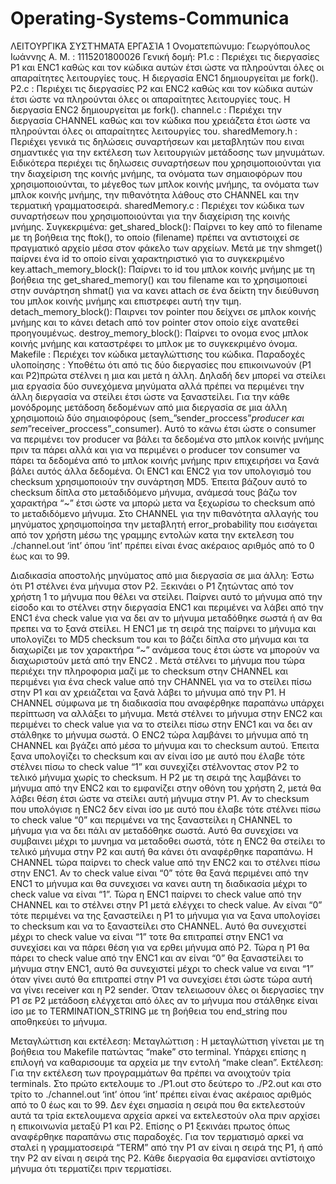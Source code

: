 # Operating-Systems-Communica
ΛΕΙΤΟΥΡΓΙΚΆ ΣΥΣΤΉΜΑΤΑ
ΕΡΓΑΣΊΑ 1
Ονοματεπώνυμο: Γεωργόπουλος Ιωάννης
Α. Μ. : 1115201800026
Γενική δομή:
P1.c : Περιέχει τις διεργασίες P1 και ENC1 καθώς και τον κώδικα αυτών
έτσι ώστε να πληρούνται όλες οι απαραίτητες λειτουργίες τους. Η διεργασία
ENC1 δημιουργείται με fork().
P2.c : Περιέχει τις διεργασίες P2 και ENC2 καθώς και τον κώδικα αυτών
έτσι ώστε να πληρούνται όλες οι απαραίτητες λειτουργίες τους. Η διεργασία
ENC2 δημιουργείται με fork().
channel.c : Περιέχει την διεργασία CHANNEL καθώς και τον κώδικα που
χρειάζετα έτσι ώστε να πληρούνται όλες οι απαραίτητες λειτουργίες του.
sharedMemory.h : Περιέχει γενικά τις δηλώσεις συναρτήσεων και
μεταβλητών που ειναι σημαντικές για την εκτέλεση των λειτουργιών
μετάδοσης των μηνυμάτων. Ειδικότερα περιέχει τις δηλωσεις συναρτήσεων
που χρησιμοποιούνται για την διαχείριση της κοινής μνήμης, τα ονόματα των
σημαιοφόρων που χρησιμοποιούνται, το μέγεθος των μπλοκ κοινής μνήμης,
τα ονόματα των μπλοκ κοινής μνήμης, την πιθανότητα λάθους στο CHANNEL
και την τερματική γραμματοσειρά.
sharedMemory.c : Περιέχει τον κώδικα των συναρτήσεων που
χρησιμοποιούνται για την διαχείριση της κοινής μνήμης.
Συγκεκριμένα:
get_shared_block():
Παίρνει το key από το filename με τη
βοήθεια της ftok(), το οποίο (filename) πρέπει να αντιστοιχεί σε
πραγματικό αρχείο μέσα στον φάκελο των αρχείων. Μετά με την
shmget() παίρνει ένα id το οποίο είναι χαρακτηριστικό για το
συγκεκριμένο key.attach_memory_block(): Παίρνει το id του μπλοκ κοινής μνήμης
με τη βοήθεια της get_shared_memory() και του filename και το
χρησιμοποιεί στην συνάρτηση shmat() για να κανει attach σε ένα δείκτη
την διεύθυνση του μπλοκ κοινής μνήμης και επιστρεφει αυτή την τιμη.
detach_memory_block():
Παιρνει τον pointer που δείχνει σε
μπλοκ κοινής μνήμης και το κάνει detach από τον pointer στον οποίο
είχε ανατεθεί προηγουμένως.
destroy_memory_block():
Παίρνει το ονομα ενος μπλοκ κοινής
μνήμης και καταστρέφει το μπλοκ με το συγκεκριμένο όνομα.
Makefile : Περιέχει τον κώδικα μεταγλώττισης του κώδικα.
Παραδοχές υλοποίησης :
Υποθέτω ότι από τις δύο διεργασίες που επικοινωνούν (P1 και P2)πρώτα
στέλνει η μια και μετά η άλλη. Δηλαδή δεν μπορεί να στείλει μια εργασία δύο
συνεχόμενα μηνύματα αλλά πρέπει να περιμένει την άλλη διεργασία να στείλει
έτσι ώστε να ξαναστείλει.
Για την κάθε μονόδρομης μετάδοση δεδομένων από
μια διεργασία σε μια άλλη χρησιμοποιώ δύο σημαιοφόρους
(sem_”sender_proccess”_producer και sem_”receiver_proccess”_consumer).
Αυτό το κάνω έτσι ώστε ο consumer να περιμένει τον producer να βάλει τα
δεδομένα στο μπλοκ κοινής μνήμης πριν τα πάρει αλλά και για να περιμένει ο
producer τον consumer να πάρει τα δεδομένα από το μπλοκ κοινής μνήμης
πριν επιχειρήσει να ξανά βάλει αυτός άλλα δεδομένα.
Οι ENC1 και ENC2 για τον υπολογισμό του checksum χρησιμοποιούν την
συνάρτηση MD5. Έπειτα βάζουν αυτό το checksum δίπλα στο μεταδιδόμενο
μήνυμα, ανάμεσά τους βάζω τον χαρακτήρα “~” έτσι ώστε να μπορώ μετα να
ξεχωρίσω το checksum από το μεταδιδόμενο μήνυμα.
Στο CHANNEL για την πιθανότητα αλλαγής του μηνύματος χρησιμοποίησα
την μεταβλητή  error_probability που εισάγεται από τον χρήστη μέσω
της γραμμης εντολών κατα την εκτελεση του ./channel.out ‘int’ όπου ‘int’
πρέπει είναι ένας ακέραιος αριθμός από το 0 έως και το 99.

Διαδικασία αποστολής μηνύματος από μια διεργασία σε μια άλλη:
Έστω ότι P1 στέλνει ένα μήνυμα στον P2. Ξεκινάει ο P1 ζητώντας από τον
χρήστη 1 το μήνυμα που θέλει να στείλει. Παίρνει αυτό το μήνυμα από την
είσοδο και το στέλνει στην διεργασία ENC1 και περιμένει να λάβει από την
ENC1 ένα check value για να δει αν το μήνυμα μεταδόθηκε σωστά ή αν θα
πρεπει να το ξανά στείλει. Η ENC1 με τη σειρά της παίρνει το μήνυμα και
υπολογίζει το MD5 checksum του και το βάζει δίπλα στο μήνυμα και τα
διαχωρίζει με τον χαρακτήρα “~” ανάμεσα τους έτσι ώστε να μπορούν να
διαχωριστούν μετά από την ENC2 . Μετά στέλνει το μήνυμα που τώρα
περιέχει την πληροφορια μαζί με το checksum στην CHANNEL και περιμένει
για ένα check value από την CHANNEL για να το στείλει πίσω στην P1 και αν
χρειάζεται να ξανά λάβει το μήνυμα από την P1. Η CHANNEL σύμφωνα με τη
διαδικασία που αναφέρθηκε παραπάνω υπάρχει περίπτωση να αλλάξει το
μήνυμα. Μετά στέλνει το μήνυμα στην ENC2 και περιμένει το check value για
να το στείλει πίσω στην ENC1 και να δει αν στάλθηκε το μήνυμα σωστά. Ο
ENC2 τώρα λαμβάνει το μήνυμα από τη CHANNEL και βγάζει από μέσα το
μήνυμα και το checksum αυτού. Έπειτα ξανα υπολογίζει το checksum και αν
είναι ίσο με αυτό που έλαβε τότε στέλνει πίσω το check value “1” και συνεχίζει
στέλνοντας στον P2 το τελικό μήνυμα χωρίς το checksum. Η P2 με τη σειρά
της λαμβάνει το μήνυμα από την ENC2 και το εμφανίζει στην οθόνη του
χρήστη 2, μετά θα λάβει θέση έτσι ώστε να στείλει αυτή μήνυμα στην P1. Αν
το checksum που υπολόγισε η ENC2 δεν είναι ίσο με αυτό που έλαβε τότε
στέλνει πίσω το check value “0” και περιμένει να της ξαναστείλει η CHANNEL
το μήνυμα για να δει πάλι αν μεταδόθηκε σωστά. Αυτό θα συνεχίσει να
συμβαινει μέχρι το μυνημα να μεταδοθει σωστά, τότε η ENC2 θα στείλει το
τελικό μήνυμα στην P2 και αυτή θα κάνει ότι αναφέρθηκε παραπάνω. Η
CHANNEL τώρα παίρνει το check value από την ENC2 και το στέλνει πίσω
στην ENC1. Αν το check value είναι “0” τότε θα ξανά περιμένει από την ENC1
το μήνυμα και θα συνεχισει να κανει αυτη τη διαδικασία μέχρι το check value
να είναι “1”. Τώρα η ENC1 παίρνει το check value από την CHANNEL και το
στέλνει στην P1 μετά ελέγχει το check value. Αν είναι “0” τότε περιμένει να της
ξαναστείλει η P1 το μήνυμα για να ξανα υπολογίσει το checksum και να το
ξαναστείλει στο CHANNEL. Αυτό θα συνεχιστεί μέχρι το check value να είναι
“1” τοτε θα επιτραπεί στην ΕNC1 να συνεχίσει και να πάρει θέση για να ερθει
μήνυμα από P2. Τώρα η P1 θα πάρει το check value από την ENC1 και αν
είναι “0” θα ξαναστείλει το μήνυμα στην ENC1, αυτό θα συνεχιστεί μέχρι το
check value να ειναι “1” όταν γίνει αυτό θα επιτραπεί στην P1 να συνεχίσει
έτσι ώστε τώρα αυτή να γίνει receiver και η P2 sender. Όταν τελειωσουν όλες
οι διεργασίες την P1 σε P2 μετάδοση ελέγχεται από όλες αν το μήνυμα που
στάλθηκε είναι ίσο με το TERMINATION_STRING με τη βοήθεια του
end_string που αποθηκεύει το μήνυμα.

Μεταγλώττιση και εκτέλεση:
Μεταγλώττιση : Η μεταγλώττιση γίνεται με τη βοήθεια του Makefile πατώντας
“make” στο terminal. Υπάρχει επίσης η επιλογή να καθαρισουμε τα αρχεία με
την εντολή “make clean”.
Eκτέλεση: Για την εκτέλεση των προγραμμάτων θα πρέπει να ανοιχτούν τρία
terminals. Στο πρώτο εκτελουμε το ./P1.out στο δεύτερο το ./P2.out και στο
τρίτο το ./channel.out ‘int’ όπου ‘int’ πρέπει είναι ένας ακέραιος αριθμός από
το 0 έως και το 99. Δεν έχει σημασία η σειρά που θα εκτελεστούν αυτά τα τρία
εκτελουμενα αρχεία αρκεί να εκτελεστούν ολα πριν αρχίσει η επικοινωνία
μεταξύ P1 και P2. Επίσης ο P1 ξεκινάει πρωτος όπως αναφέρθηκε
παραπάνω στις παραδοχές. Για τον τερματισμό αρκεί να σταλεί η
γραμματοσειρά “TERM” από την P1 αν είναι η σειρά της P1, ή από την P2 αν
είναι η σειρά της P2. Κάθε διεργασία θα εμφανίσει αντίστοιχο μήνυμα ότι
τερματίζει πριν τερματίσει.
